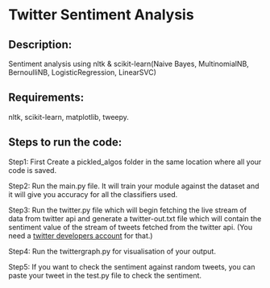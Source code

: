 # Twitter Sentiment Analysis

## Description:

Sentiment analysis using nltk & scikit-learn(Naive Bayes, MultinomialNB, BernoulliNB, LogisticRegression, LinearSVC)

## Requirements:

nltk,
scikit-learn,
matplotlib,
tweepy.

## Steps to run the code:

Step1:
First Create a pickled_algos folder in the same location where all your code is saved.

Step2:
Run the main.py file. It will train your module against the dataset and it will give you accuracy for all the classifiers used.

Step3:
Run the twitter.py file which will begin fetching the live stream of data from twitter api and generate a twitter-out.txt file which will contain the sentiment value of the stream of tweets fetched from the twitter api. (You need a [twitter developers account](https://developer.twitter.com/en/apps) for that.)

Step4:
Run the twittergraph.py for visualisation of your output.

Step5:
If you want to check the sentiment against random tweets, you can paste your tweet in the test.py file to check the sentiment.

